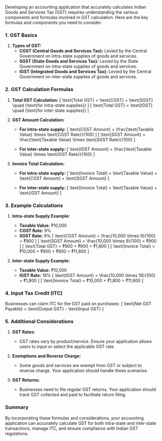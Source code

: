 Developing an accounting application that accurately calculates Indian Goods and Services Tax (GST) requires understanding the various components and formulas involved in GST calculation. Here are the key formulas and components you need to consider:

### **1. GST Basics**

1. **Types of GST:**
   - **CGST (Central Goods and Services Tax):** Levied by the Central Government on intra-state supplies of goods and services.
   - **SGST (State Goods and Services Tax):** Levied by the State Government on intra-state supplies of goods and services.
   - **IGST (Integrated Goods and Services Tax):** Levied by the Central Government on inter-state supplies of goods and services.

### **2. GST Calculation Formulas**

1. **Total GST Calculation:**
   \[
   \text{Total GST} = \text{CGST} + \text{SGST} \quad (\text{for intra-state supplies})
   \]
   \[
   \text{Total GST} = \text{IGST} \quad (\text{for inter-state supplies})
   \]

2. **GST Amount Calculation:**
   - **For intra-state supply:**
     \[
     \text{CGST Amount} = \frac{\text{Taxable Value} \times \text{CGST Rate}}{100}
     \]
     \[
     \text{SGST Amount} = \frac{\text{Taxable Value} \times \text{SGST Rate}}{100}
     \]

   - **For inter-state supply:**
     \[
     \text{IGST Amount} = \frac{\text{Taxable Value} \times \text{IGST Rate}}{100}
     \]

3. **Invoice Total Calculation:**
   - **For intra-state supply:**
     \[
     \text{Invoice Total} = \text{Taxable Value} + \text{CGST Amount} + \text{SGST Amount}
     \]

   - **For inter-state supply:**
     \[
     \text{Invoice Total} = \text{Taxable Value} + \text{IGST Amount}
     \]

### **3. Example Calculations**

1. **Intra-state Supply Example:**
   - **Taxable Value:** ₹10,000
   - **CGST Rate:** 9%
   - **SGST Rate:** 9%
   \[
   \text{CGST Amount} = \frac{10,000 \times 9}{100} = ₹900
   \]
   \[
   \text{SGST Amount} = \frac{10,000 \times 9}{100} = ₹900
   \]
   \[
   \text{Total GST} = ₹900 + ₹900 = ₹1,800
   \]
   \[
   \text{Invoice Total} = ₹10,000 + ₹900 + ₹900 = ₹11,800
   \]

2. **Inter-state Supply Example:**
   - **Taxable Value:** ₹10,000
   - **IGST Rate:** 18%
   \[
   \text{IGST Amount} = \frac{10,000 \times 18}{100} = ₹1,800
   \]
   \[
   \text{Invoice Total} = ₹10,000 + ₹1,800 = ₹11,800
   \]

### **4. Input Tax Credit (ITC)**

Businesses can claim ITC for the GST paid on purchases:
\[
\text{Net GST Payable} = \text{Output GST} - \text{Input GST}
\]

### **5. Additional Considerations**

1. **GST Rates:**
   - GST rates vary by product/service. Ensure your application allows users to input or select the applicable GST rate.

2. **Exemptions and Reverse Charge:**
   - Some goods and services are exempt from GST or subject to reverse charge. Your application should handle these scenarios.

3. **GST Returns:**
   - Businesses need to file regular GST returns. Your application should track GST collected and paid to facilitate return filing.

### **Summary**

By incorporating these formulas and considerations, your accounting application can accurately calculate GST for both intra-state and inter-state transactions, manage ITC, and ensure compliance with Indian GST regulations.